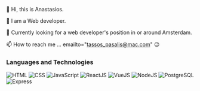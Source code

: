 👋 Hi, this is Anastasios. 

🌱 I am a Web developer.

👀 Currently looking for a web developer's position in or around Amsterdam.

📫 How to reach me ... emailto="tassos_pasalis@mac.com" 😉


### Languages and Technologies
 ![HTML](https://img.shields.io/badge/-HTML-090909?style=for-the-badge&logo=html5)
 ![CSS](https://img.shields.io/badge/-CSS-090909?style=for-the-badge&logo=css3)
 ![JavaScript](https://img.shields.io/badge/-JavaScript-090909?style=for-the-badge&logo=JavaScript)
 ![ReactJS](https://img.shields.io/badge/-React-090909?style=for-the-badge&logo=React)
 ![VueJS](https://img.shields.io/badge/-Vue-090909?style=for-the-badge&logo=Vue.js)
 ![NodeJS](https://img.shields.io/badge/-Node.Js-090909?style=for-the-badge&logo=Node.js)
 ![PostgreSQL](https://img.shields.io/badge/-PostgreSQL-090909?style=for-the-badge&logo=PostgreSQL)
 ![Express](https://img.shields.io/badge/-Express-090909?style=for-the-badge&logo=Express)


<!---
AnastasiosPas/AnastasiosPas is a ✨ special ✨ repository because its `README.md` (this file) appears on your GitHub profile.
You can click the Preview link to take a look at your changes.
--->
